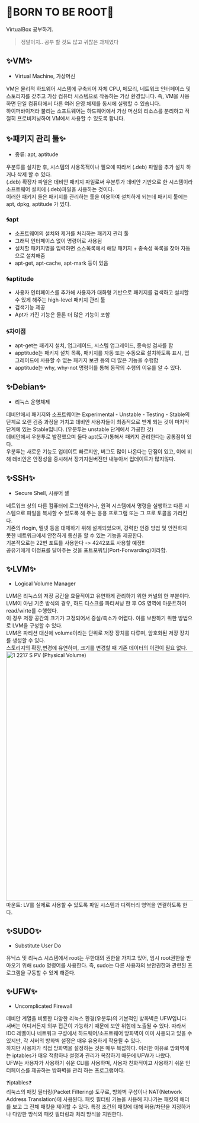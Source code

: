 # 🌱BORN TO BE ROOT🌱
VirtualBox 공부하기.
> 정말이지.. 공부 할 것도 많고 귀찮은 과제였다

## ✨VM✨
* Virtual Machine, 가상머신  

VM은 물리적 하드웨어 시스템에 구축되어 자체 CPU, 메모리, 네트워크 인터페이스 및 스토리지를 갖추고 가상 컴퓨터 시스템으로 작동하는 가상 환경입니다. 즉, VM을 사용하면 단일 컴퓨터에서 다른 여러 운영 체제를 동시에 실행할 수 있습니다.  
하이퍼바이저라 불리는 소프트웨어는 하드웨어에서 가상 머신의 리소스를 분리하고 적절히 프로비저닝하여 VM에서 사용할 수 있도록 합니다.  

## ✨패키지 관리 툴✨ 
* 종류: apt, aptitude  

우분투를 설치한 후, 시스템의 사용목적이나 필요에 따라서 (.deb) 파일을 추가 설치 하거나 삭제 할 수 있다.  
(.deb) 확장자 파일은 데비안 패키지 파일로써 우분투가 데비안 기반으로 한 시스템이라 소프트웨어 설치에 (.deb)파일을 사용하는 것이다.  
이러한 패키지 들은 패키지를 관리하는 툴을 이용하여 설치하게 되는데 패키지 툴에는 apt, dpkg, aptitude 가 있다.

### 🌀apt
* 소프트웨어의 설치와 제거를 처리하는 패키지 관리 툴
* 그래픽 인터페이스 없이 명령어로 사용됨
* 설치할 패키지명을 입력하면 소스목록에서 해당 패키지 + 종속성 목록을 찾아 자동으로 설치해줌
* apt-get, apt-cache, apt-mark 등이 있음

### 🌀aptitude
* 사용자 인터페이스를 추가해 사용자가 대화형 기반으로 패키지를 검색하고 설치할 수 있게 해주는 high-level 패키지 관리 툴
* 검색기능 제공
* Apt가 가진 기능은 물론 더 많은 기능이 포함  

### 🌀차이점
* apt-get는 패키지 설치, 업그레이드, 시스템 업그레이드, 종속성 검사를 함
* apptitude는 패키지 설치 목록, 패키지를 자동 또는 수동으로 설치하도록 표시, 업그레이드에 사용할 수 없는 패키지 보관 등의 더 많은 기능을 수행함
* apptitude는 why, why-not 명령어를 통해 동작의 수행의 이유를 알 수 있다. 

## ✨Debian✨ 
* 리눅스 운영체제    

데비안에서 패키지와 소프트웨어는 Experimental - Unstable - Testing - Stable의 단계로 오랜 검증 과정을 거치고 데비안 사용자들이 최종적으로 받게 되는 것이 마지막 단계에 있는 Stable입니다. (우분투는 unstable 단계에서 가공한 것)  
데비안에서 우분투로 발전했으며 둘다 apt(도구)통해서 패키지 관리한다는 공통점이 있다.  
우분투는 새로운 기능도 업데이트 빠르지만, 버그도 많이 나온다는 단점이 있고, 이에 비해 데비안은 안정성을 중시해서 장기지원버전만 내놓아서 업데이트가 많지않다.  

## ✨SSH✨  
* Secure Shell, 시큐어 셸  

네트워크 상의 다른 컴퓨터에 로그인하거나, 원격 시스템에서 명령을 실행하고 다른 시스템으로 파일을 복사할 수 있도록 해 주는 응용 프로그램 또는 그 프로 토콜을 가리킨다.   
기존의 rlogin, 텔넷 등을 대체하기 위해 설계되었으며, 강력한 인증 방법 및 안전하지 못한 네트워크에서 안전하게 통신을 할 수 있는 기능을 제공한다.  
기본적으로는 22번 포트를 사용한다 -> 4242포트 사용할 예정!!  
공유기에게 이정표를 달아주는 것을 포트포워딩(Port-Forwarding)이라함.

## ✨LVM✨
* Logical Volume Manager  
  
LVM은 리눅스의 저장 공간을 효율적이고 유연하게 관리하기 위한 커널의 한 부분이다.  
LVM이 아닌 기존 방식의 경우, 하드 디스크를 파티셔닝 한 후 OS 영역에 마운트하여 read/wirte를 수행했다.   
이 경우 저장 공간의 크기가 고정되어서 증설/축소가 어렵다. 이를 보완하기 위한 방법으로 LVM을 구성할 수 있다.  
LVM은 파티션 대신에 volume이라는 단위로 저장 장치를 다루며, 암호화된 저장 장치를 생성할 수 있다.   
스토리지의 확장,변경에 유연하며, 크기를 변경할 때 기존 데이터의 이전이 필요 없다.    
<img width="673" alt="1  2217 S  PV (Physical Volume)" src="https://user-images.githubusercontent.com/77817094/190849346-93911bdf-3e1b-42a3-88e7-4db007aa5ede.png">
마운트: LV를 실제로 사용할 수 있도록 파일 시스템과 디렉터리 영역을 연결하도록 한다. 

## ✨SUDO✨
* Substitute User Do  

유닉스 및 리눅스 시스템에서 root는 무한대의 권한을 가지고 있어, 임시 root권한을 받아오기 위해 sudo 명령어를 사용한다. 즉, sudo는 다른 사용자의 보안권한과 관련된 프로그램을 구동할 수 있게 해준다.

## ✨UFW✨
* Uncomplicated Firewall

데비안 계열을 비롯한 다양한 리눅스 환경(우분투)의 기본적인 방화벽은 UFW입니다.  
서버는 어디서든지 외부 접근이 가능하기 때문에 보안 위험에 노출될 수 있다. 따라서 IDC 레벨이나 네트워크 구성에서 하드웨어/소프트웨어 방화벽이 이미 사용되고 있을 수 있지만, 각 서버의 방화벽 설정은 매우 유용하게 작용될 수 있다.  
하지만 사용자가 직접 방화벽을 설정하는 것은 매우 복잡하다. 이러한 이유로 방화벽에는 iptables가 매우 적합하나 설정과 관리가 복잡하기 때문에 UFW가 나왔다.  
UFW는 사용자가 사용하기 쉬운 CLI를 사용하며, 사용자 친화적이고 사용하기 쉬운 인터페이스를 제공하는 방화벽을 관리 하는 프로그램이다.

❓iptables❓  
리눅스의 패킷 필터링(Packet Filtering) 도구로, 방화벽 구성이나 NAT(Network Address Translation)에 사용된다. 패킷 필터링 기능을 사용해 지나가는 패킷의 해더를 보고 그 전체 패킷을 제어할 수 있다. 특정 조건의 패킷에 대해 허용/차단을 지정하거나 다양한 방식의 패킷 필터링과 처리 방식을 지원한다.  
